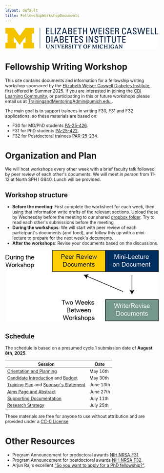 ```yaml
---
layout: default
title: FellowshipWorkshopDocuments
---
```


[![Caswell Diabetes Institute Logo](cdi-logo.svg)](https://diabetes.med.umich.edu/)

# Fellowship Writing Workshop

This site contains documents and information for a fellowship writing workshop sponsored by the [Elizabeth Weiser Caswell Diabetes Institute](https://diabetes.med.umich.edu/), first offered in Summer 2025.  If you are interested in joining the [CDI Learning Community](https://diabetes.med.umich.edu/enrichment-training-funding/training-mentoring), or participating in this or future workshops please email us at [TrainingandMentoringAdmin@umich.edu ](mailto:TrainingandMentoringAdmin@umich.edu).


The main goal is to support trainees in writing F30, F31 and F32 applications, so these materials are based on:

- F30 for MD/PhD students [PA-25-426](https://grants.nih.gov/grants/guide/pa-files/PA-25-426.html).
- F31 for PhD students [PA-25-422](https://grants.nih.gov/grants/guide/pa-files/PA-25-422.html).
- F32 for Postdoctoral trainees [PAR-25-234](https://grants.nih.gov/grants/guide/pa-files/PAR-25-234.html).

# Organization and Plan

We will host workshops every other week with a brief faculty talk followed by peer review of each other's documents.  We will meet *in person* from 11-12 at North SPH I G840.  Lunch will be provided.

## Workshop structure

* **Before the meeting**: First complete the worksheet for each week, then using that information write drafts of the relevant sections.  Upload these by Wednesday before the meeting to our shared [dropbox folder](https://www.dropbox.com/scl/fo/xuzkawkb5zwt9neu6tfnz/AAa9wY-1SMDd_i4EG4Md7Jc?rlkey=k6mla0hmrm7ki6sushehpno8a&st=kc7vfuva&dl=0).  Try to read each other's submissions before the meeting
* **During the workshops**: We will start with peer review of each participant's documents (and food), and follow this up with a mini-lecture to prepare for the next week's documents.
* **After the workshops**: Revise your documents based on the discussions.

![Timeline Diagram](Documents/Images/Workshop%20Structure.png)

## Schedule

The schedule is based on a presumed cycle 1 submission date of **August 8th, 2025**.

| Session | Date | 
| ------------- | ------------- |
| [Orientation and Planning](Timeline.md)  | May 16th |
| [Candidate Introduction](Candidate.md) and [Budget](Budget.md)| May 30th | 
| [Training Plan](Training_Plan.md) and [Sponsor's Statement](Sponsor_Statement.md) | June 13th | 
| [Aims Page and Abstract](Aims.md) |  June 27th | 
| [Supporting Documentation](Supporting_Documents) | July 11th |
| [Research Strategy](Research_Stragegy.md)| July 25th |

These materials are free for anyone to use without attribution and are provided under a [CC-0 License](LICENSE.md)

# Other Resources

* Program Announcement for predoctoral awards [NIH NRSA F31](https://grants.nih.gov/grants/guide/pa-files/PA-23-272.html).
* Program Announcement for postdoctoral awards [NIH NRSA F32](https://grants.nih.gov/grants/guide/pa-files/PA-23-262.html).
* Arjun Raj's excellent ["So you want to apply for a PhD fellowship?"](https://docs.google.com/document/d/1WTMW3LZl1ifpFE1ddH1lvfijmmMsFwZggwsuQcotV_A/edit).


